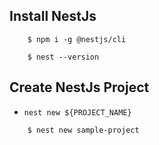 ## Install NestJs
```shell
    $ npm i -g @nestjs/cli
    
    $ nest --version
```

## Create NestJs Project
- `nest new ${PROJECT_NAME}`
```shell
    $ nest new sample-project
```
